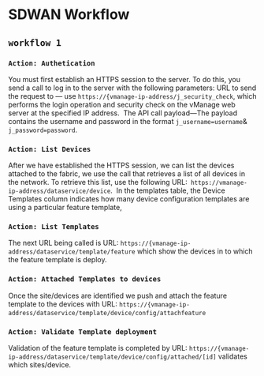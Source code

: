 # SDWAN Workflow
## `workflow 1`

### `Action: Authetication`
You must first establish an HTTPS session to the server. To do this, you send a call to log in to the server with the following parameters: URL to send the request to — use `https://{vmanage-ip-address/j_security_check`, which performs the login operation and security check on the vManage web server at the specified IP address.  The API call payload—The payload contains the username and password in the format `j_username=username`& `j_password=password`.

### `Action: List Devices`
After we have established the HTTPS session, we can list the devices attached to the fabric, we use the call that retrieves a list of all devices in the network. To retrieve this list, use the following URL:` https://vmanage-ip-address/dataservice/device`.  In the templates table, the Device Templates column indicates how many device configuration templates are using a particular feature template,

### `Action: List Templates`
The next URL being called is URL: `https://{vmanage-ip-address/dataservice/template/feature` which show the devices in to which the feature template is deploy. 

### `Action: Attached Templates to devices`
Once the site/devices are identified we push and attach the feature template to the devices with URL: `https://{vmanage-ip-address/dataservice/template/device/config/attachfeature`  

### `Action: Validate Template deployment`
Validation of the feature template is completed by URL: `https://{vmanage-ip-address/dataservice/template/device/config/attached/[id]` validates which sites/device.
